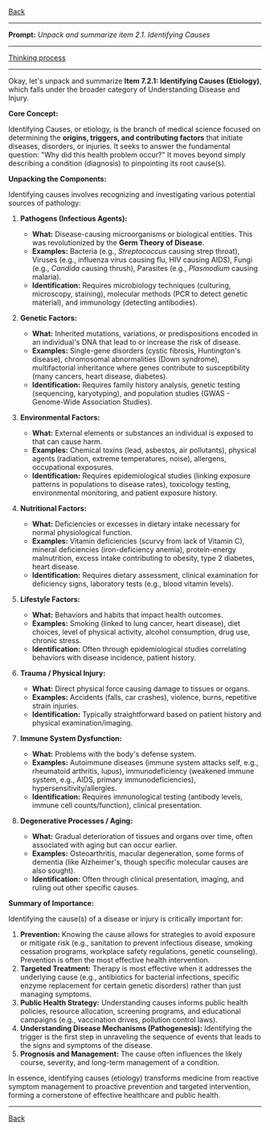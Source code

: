 [Back](../README.md)

---

**Prompt:** *Unpack and summarize item 2.1. Identifying Causes*

---

[Thinking process](thoughts.md)

---

Okay, let's unpack and summarize **Item 7.2.1: Identifying Causes (Etiology)**, which falls under the broader category of Understanding Disease and Injury.

**Core Concept:**

Identifying Causes, or etiology, is the branch of medical science focused on determining the **origins, triggers, and contributing factors** that initiate diseases, disorders, or injuries. It seeks to answer the fundamental question: "Why did this health problem occur?" It moves beyond simply describing a condition (diagnosis) to pinpointing its root cause(s).

**Unpacking the Components:**

Identifying causes involves recognizing and investigating various potential sources of pathology:

1.  **Pathogens (Infectious Agents):**
    *   **What:** Disease-causing microorganisms or biological entities. This was revolutionized by the **Germ Theory of Disease**.
    *   **Examples:** Bacteria (e.g., *Streptococcus* causing strep throat), Viruses (e.g., influenza virus causing flu, HIV causing AIDS), Fungi (e.g., *Candida* causing thrush), Parasites (e.g., *Plasmodium* causing malaria).
    *   **Identification:** Requires microbiology techniques (culturing, microscopy, staining), molecular methods (PCR to detect genetic material), and immunology (detecting antibodies).

2.  **Genetic Factors:**
    *   **What:** Inherited mutations, variations, or predispositions encoded in an individual's DNA that lead to or increase the risk of disease.
    *   **Examples:** Single-gene disorders (cystic fibrosis, Huntington's disease), chromosomal abnormalities (Down syndrome), multifactorial inheritance where genes contribute to susceptibility (many cancers, heart disease, diabetes).
    *   **Identification:** Requires family history analysis, genetic testing (sequencing, karyotyping), and population studies (GWAS - Genome-Wide Association Studies).

3.  **Environmental Factors:**
    *   **What:** External elements or substances an individual is exposed to that can cause harm.
    *   **Examples:** Chemical toxins (lead, asbestos, air pollutants), physical agents (radiation, extreme temperatures, noise), allergens, occupational exposures.
    *   **Identification:** Requires epidemiological studies (linking exposure patterns in populations to disease rates), toxicology testing, environmental monitoring, and patient exposure history.

4.  **Nutritional Factors:**
    *   **What:** Deficiencies or excesses in dietary intake necessary for normal physiological function.
    *   **Examples:** Vitamin deficiencies (scurvy from lack of Vitamin C), mineral deficiencies (iron-deficiency anemia), protein-energy malnutrition, excess intake contributing to obesity, type 2 diabetes, heart disease.
    *   **Identification:** Requires dietary assessment, clinical examination for deficiency signs, laboratory tests (e.g., blood vitamin levels).

5.  **Lifestyle Factors:**
    *   **What:** Behaviors and habits that impact health outcomes.
    *   **Examples:** Smoking (linked to lung cancer, heart disease), diet choices, level of physical activity, alcohol consumption, drug use, chronic stress.
    *   **Identification:** Often through epidemiological studies correlating behaviors with disease incidence, patient history.

6.  **Trauma / Physical Injury:**
    *   **What:** Direct physical force causing damage to tissues or organs.
    *   **Examples:** Accidents (falls, car crashes), violence, burns, repetitive strain injuries.
    *   **Identification:** Typically straightforward based on patient history and physical examination/imaging.

7.  **Immune System Dysfunction:**
    *   **What:** Problems with the body's defense system.
    *   **Examples:** Autoimmune diseases (immune system attacks self, e.g., rheumatoid arthritis, lupus), immunodeficiency (weakened immune system, e.g., AIDS, primary immunodeficiencies), hypersensitivity/allergies.
    *   **Identification:** Requires immunological testing (antibody levels, immune cell counts/function), clinical presentation.

8.  **Degenerative Processes / Aging:**
    *   **What:** Gradual deterioration of tissues and organs over time, often associated with aging but can occur earlier.
    *   **Examples:** Osteoarthritis, macular degeneration, some forms of dementia (like Alzheimer's, though specific molecular causes are also sought).
    *   **Identification:** Often through clinical presentation, imaging, and ruling out other specific causes.

**Summary of Importance:**

Identifying the cause(s) of a disease or injury is critically important for:

1.  **Prevention:** Knowing the cause allows for strategies to avoid exposure or mitigate risk (e.g., sanitation to prevent infectious disease, smoking cessation programs, workplace safety regulations, genetic counseling). Prevention is often the most effective health intervention.
2.  **Targeted Treatment:** Therapy is most effective when it addresses the underlying cause (e.g., antibiotics for bacterial infections, specific enzyme replacement for certain genetic disorders) rather than just managing symptoms.
3.  **Public Health Strategy:** Understanding causes informs public health policies, resource allocation, screening programs, and educational campaigns (e.g., vaccination drives, pollution control laws).
4.  **Understanding Disease Mechanisms (Pathogenesis):** Identifying the trigger is the first step in unraveling the sequence of events that leads to the signs and symptoms of the disease.
5.  **Prognosis and Management:** The cause often influences the likely course, severity, and long-term management of a condition.

In essence, identifying causes (etiology) transforms medicine from reactive symptom management to proactive prevention and targeted intervention, forming a cornerstone of effective healthcare and public health.

---

[Back](../README.md)
